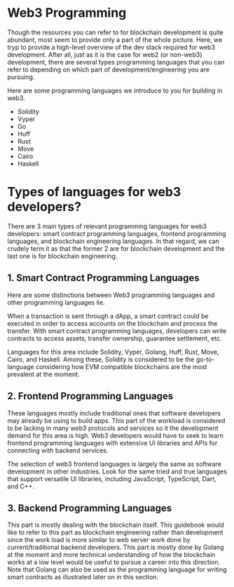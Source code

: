# Web3 Programming

Though the resources you can refer to for blockchain development is quite abundant, most seem to provide only a part of the whole picture. Here, we tryp to provide a high-level overview of the dev stack required for web3 development. After all, just as it is the case for web2 (or non-web3) development, there are several types programming languages that you can refer to depending on which part of development/engineering you are pursuing.

Here are some programming languages we introduce to you for building in web3.

- Solidity
- Vyper
- Go
- Huff
- Rust
- Move
- Cairo
- Haskell

# Types of languages for web3 developers?
There are 3 main types of relevant programming languages for web3 developers: smart contract programming languages, frontend programming languages, and blockchain engineering languages. In that regard, we can crudely term it as that the former 2 are for blockchain development and the last one is for blockchain engineering.

## 1. Smart Contract Programming Languages
Here are some distinctions between Web3 programming languages and other programming languages lie.

When a transaction is sent through a dApp, a smart contract could be executed in order to access accounts on the blockchain and process the transfer. With smart contract programming languages, developers can write contracts to access assets, transfer ownership, guarantee settlement, etc.

Languages for this area include Solidity, Vyper, Golang, Huff, Rust, Move, Cairo, and Haskell. Among these, Solidity is considered to be the go-to-language considering how EVM compatible blockchains are the most prevalent at the moment.

## 2. Frontend Programming Languages
These languages mostly include traditional ones that software developers may already be using to build apps. This part of the workload is considered to be lacking in many web3 protocols and services so it the development demand for this area is high. Web3 developers would have to seek to learn frontend programming languages with extensive UI libraries and APIs for connecting with backend services.

The selection of web3 frontend languages is largely the same as software development in other industries. Look for the same tried and true languages that support versatile UI libraries, including JavaScript, TypeScript, Dart, and C++.

## 3. Backend Programming Languages
This part is mostly dealing with the blockchain itself. This guidebook would like to refer to this part as blockchain engineering rather than development since the work load is more similar to web server work done by current/traditional backend developers. This part is mostly done by Golang at the moment and more technical understanding of how the blockchain works at a low level would be useful to pursue a career into this direction. Note that Golang can also be used as the programming language for writing smart contracts as illustrated later on in this section.


<!--
# Web3 Programming Languages for Writing Smart Contracts

Each blockchain uses a specific type of web3 programming language to write smart contracts, and these are the most popular 8 languages: Solidity, Vyper, Huff, Rust, Go, Move, Cairo, Haskell. This list is not in a specific order.


1. Solidity
Developed by an Ethereum team, Solidity is the most commonly used smart contract programming language in web3. The language is Turing complete, fairly high-level, and object-oriented. These features come as a side-effect of the language being largely influenced by C++, Python, and JavaScript. 

Solidity Use Cases
Using Solidity, developers can write smart contracts on any Ethereum Virtual Machine (EVM) compatible blockchain such as Ethereum, Polygon, Arbitrum, Optimism, and many others. Solidity developers thus have access to the largest Web3 ecosystem with extensive developer support resources.

Building on EVM-compatible blockchains, developers can use Solidity to create Ethereum-native dApps, deploy smart contracts for a myriad of uses such as voting, transaction management, and multi-signature wallets.

For new Web3 developers, Solidity is a great place to start because of their tried-and-true coding practices, terrific community support, and smart contract versatility.

Start for free and begin building on Ethereum with Alchemy for fast and secure access to Ethereum APIs.

To learn more about Solidity, visit: https://docs.soliditylang.org/en/v0.8.15/index.html

2. Vyper
Another language for building on EVM compatible blockchains, Vyper is a Pythonic version of Solidity using Python’s syntactic simplicity–language focused on building secure smart contracts. Vyper was designed to make its code as simple and readable as possible.

By removing unnecessary complexity in smart contract code, Vyper allows developers to avoid confusing, bug-laden code and quickly detect security risks in their smart contracts.

Vyper Use Cases
As another language for programming on all EVM compatible blockchains, Vyper is a great choice to write smart contracts in the Ethereum ecosystem. The Vyper developers note, however, that Vyper is not intended as a holistic alternative to Solidity. For the sake of security, Vyper forbids doing certain things with your code that can be achieved with Solidity.

If you plan on building on EVM-compatible blockchains and need simplicity and security, Vyper is a potential web3 programming language for your smart contracts. 

To learn more about Vyper, visit: https://vyper.readthedocs.io/en/stable/

3. Go (Golang)
Golang (Go) is a programming language designed by Google, and it is known for its built-in concurrency features. Using Go, developers can write fast, concurrent programs with ease. In the blockchain industry, Golang is used in the Geth node client, one of the original Ethereum node client implementations alongside C++ and Python. With the Go implementation, developers can program scalable dApps in Golang.

Go Use Cases
Go is a quick language for developers to learn and has a tremendous support community. In contrast to building dApps in an interpreted language like Python, Go runs much faster programs. Developers looking to build Ethereum-based dApps with tremendously scalable backend processing should consider Go for its robust concurrency abilities.

To learn more about Go, visit: https://go.dev/doc/

4. Huff Language
An assembly-level language, Huff enables developers to manually manipulate the EVM programming stack and create highly optimized EVM-based smart contracts. Rather than hiding the structure of the EVM under easier-to-use layers of abstraction, Huff intentionally exposes the EVMs inner-workings to the developer.

When the Aztec Protocol needed to power a new on-chain Ethereum program, Weierstrudel, they realized Solidity and Vyper were unable to provide the computational power their dApp needed. To solve this problem, they created the Huff programming language.

To learn more about Huff, visit: https://github.com/huff-language/huff-rs

Huff Use Cases
For developers who find their programs limited by the speed Solidity or Vyper, Huff is an EVM-compatible language for optimizing smart contracts for performance. Additionally, even for developers who do not necessarily need the speed, learning Huff is a great way to build a much deeper understanding of how the EVM works.

5. Rust
Rust is a programming language used by Solana, NEAR, and other blockchains because it enables developers to write low-level code, implement systems-level controls, manage memory, and leverage parallelism.

Simultaneously, Rust is designed to remain ergonomic when developing at a high-level, allowing a natural coding experience in nearly all settings.

Because of Rust's ability to influence low-level code, it is extremely performant, and has inspired the development of Move, an emerging web3 programming language used by new layer 1 blockchains like Aptos and Sui.

Rust was created in 2010, originally designed for general programming, with a goal to empower developers through its comfortability in a wide range of applications.

The unique Rust compiler guarantees developers only create safe, secure code. Reviewing your code after refactors and feature adds, the compiler keeps your program stable so you can keep coding. Rust is cited as the most-loved programming language in Stack Overflow’s Developer Survey six years in a row!

Rust Use Cases
Blockchains including Solana, Polkadot, Elrond, NEAR, and ZCash all support smart contract development with Rust. Due to Rust’s safety and low-level versatility, developers can write extremely fast smart contracts without making any compromises on security. 

Solana, a chain whose concurrent smart contract execution enables extremely high transaction throughput and quick block creation. Using Rust to create smart contracts, Web3 developers can take advantage of Solana’s speed without risking their users’ assets. Try building on Solana for free now with Alchemy’s RPC nodes.

To learn more about Rust, visit: https://doc.rust-lang.org/book/

6. Move
Originally developed by the Diem Association for developing on Diem blockchains, Move is a web3 programming language based on Rust that is designed to write safe smart contracts. When designing the language, the Move developers noticed a confusing hole in existing smart contract languages. Smart contracts are used to control assets on the blockchain, yet the programming languages lacked any explicit type-representations for assets and access control.

Accordingly, Move was designed with these necessary smart contract features designed directly into the language. Developers can more confidently deploy safe smart contracts, using all of Move’s built-in capabilities.

At the beginning of 2022, all of the Diem Association’s assets were acquired by an external party, so Move is no longer used for Diem blockchains. However, members of the original Diem team, and Move development team have continued to create their own projects such as Aptos and Sui.

Move Use Cases
Move is currently being used in the creation of two different chains, Aptos and Sui. Aptos is a new layer 1 blockchain looking to better solve security and scalability issues encountered by other L1s. Sui is a permissionless Layer 1 designed specifically for speed, security, and the support of dynamic on-chain assets–everything from financial products to gaming. 

While Move underlies both Aptos and Sui, each blockchain implementation also has its own overlay of unique blockchain features such as accounts, transactions, etc. Thus, developing with Move will require both learning the foundations of the language as well as the unique tooling used in Aptos and Sui. Developers looking to get into either of these chains poised for tremendous growth should consider learning Move. 

To learn more about Move, visit: https://move-language.github.io/move/

7. Cairo
Cairo is a language developed by StarkWare, a layer 2 scaling solution for Ethereum that uses zero-knowledge rollups. StarkWare uses Cairo to power StarkEx, the toolbox of scalability solutions powering Ethereum dApps including, dYdX, Sorare, and Immutable. 

Underlying Cairo is what StarkWare considers a Generic Proving Service (GPS). With their GPS, a single ZK proof can be used to prove the validity of multiple computations. For example, minted Immutable NFTs, a batch of dYdX trades, and a Rhino.fi trade can all be proven by the same STARK.

Cairo Use Cases
Cairo was designed for writing any provable programs. Developers can use it to easily prove computational correctness of any computation to any other party. Building with Cairo is a fantastic opportunity to bolster your Web3 project with trustless, zero-knowledge powered scalability.

Beyond its use in StarkEx, Cairo is the native language for writing smart contracts on StarkNet. StarkNet is a permissionless and decentralized Ethereum-based ZK-rollup. For developers looking to be a part of Ethereum’s massive dApp ecosystem, start building with Cairo and sign up for a free StarkNet account on Alchemy.

To learn more about Cairo, visit: https://www.cairo-lang.org/

8. Haskell
Leading the industry in functional programming, Haskell is a programming language used by Cardano’s Plutus for dApp development. Functional programming languages like Haskell differ from other imperative languages (such as C, JavaScript, Rust, and Solidity). 

In an imperative programming language, developers write instructions to specify how to accomplish a certain task. In Haskell, functions are used to declare what the desired outcome is, and the language handles the specifics of the underlying implementation. 

Haskell Use Cases
The Plutus platform is the native smart contract platform on the Cardano blockchain. All of Plutus’s on and off-chain technical architecture is written in Haskell. Learning Haskell will allow developers to start building in the Cardano ecosystem. Because the underlying implementation of programs is entirely handled by the language, developers building with Haskell can confidently rely on the safe high-level functionality of their smart contracts. 

Frontend Programming Languages Helpful for Web3 Developer
Connecting the best web3 dApps to its users is a simple and intuitive user interface (UI). Frontend development for blockchain applications relies on essentially the same languages as web2. Look for languages with flexible features and support for dynamic UI frameworks.

There are many languages available for frontend development. Below we will just go over some of the most popular and essential programming languages for getting started with building a frontend. Feel free to explore other frontend programming languages, but with the tools below, you are on your way to becoming a strong web3 developer.

1. HyperText Markup Language (HTML)
HTML (Hypertext Markup Language) is the standard programming language for displaying formatted documents as part of applications. Using their standardized set of tags, developers can easily build different types of application elements. There is support for inherited attributes, element-specific parameters, URLs, and more. Think of HTML as the content manager of your program.

2. Cascading Style Sheets (CSS)
Behind an HTML-based UI is the stylesheet programming language, CSS (Cascading Style Sheets). CSS allows developers to create consolidated style rules for each of their page’s elements. With your UI elements and parameters arranged by HTML, adding CSS can put the final touch of style formatting on each element.

CSS supports grouping of elements, font and color changes, item justification, and more. Without CSS to style a dApp, developers are left without control over the specific look of their programs. Use CSS to build a recognizable brand and attractive web3 design. 

3. JavaScript
JavaScript is one of the most popularly used languages for frontend development, and is used to handle the behavior of your dApp alongside HTML and CSS which handle the content and design.

JavaScript is a programming language designed to deploy lightweight programs, called “scripts,” over your web page. Use JavaScript to make your page’s elements interactive, manage the data requested from your dApp, and ultimately complete an interactive user experience.

Aside from its robust and flexible utility, JavaScript has a multitude of libraries and frameworks that are terrific for building UIs. Integrated with JavaScript, some of the most popular libraries include React, Angular, and Grommet. Explore a UI library to make your JavaScript app development even smoother!

4. TypeScript
TypeScript is a programming language built on top of JavaScript. Bringing the same high-level functionality and syntax as JavaScript, TypeScript differs with addition of syntax extensions that promote safer, strongly-typed code.

TypeScript catches many JavaScript errors before compiling. With the need to write concise code to manage a dApp's data, developers can better guarantee security of each of their frontend functions to keep their user-data safe. TypeScript supports all of the same libraries and frameworks as JavaScript, so consider using it as your web3 programming language to code safer dApp frontends!

Which Web3 programming language should I learn?
Choosing the best web3 programming language to learn depends on the blockchain ecosystem where you want your application to launch, and your goals as a web3 startup. If you're interested in Ethereum and EVM-compatible blockchains, start with Solidity and Vyper. If you're interested in next generation blockchains like Solana, NEAR, and Move, start learning Rust.

If you're still undecided, ask questions about what the architecture of the chain itself will do for you:

Do you need interoperability? Scalability? Speed?
Are there languages that are similar to anything you have experience with?
Is the documentation thorough and approachable?
Can developers write scalable smart contracts that are resilient to malicious actors?
Is the developer community helpful and growing on a yearly basis?
Where is the web3 space moving?

-->
